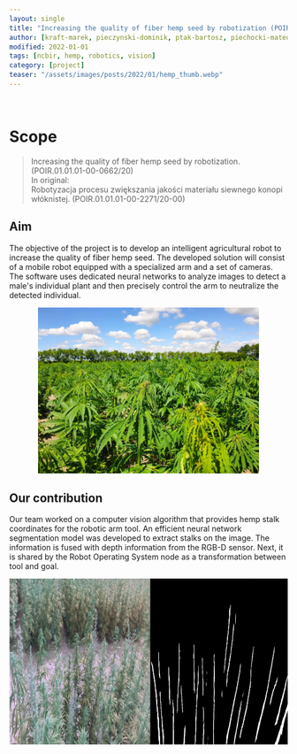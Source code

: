 ```yaml
---
layout: single
title: "Increasing the quality of fiber hemp seed by robotization (POIR.01.01.01-00-0662/20)"
author: [kraft-marek, pieczynski-dominik, ptak-bartosz, piechocki-mateusz]
modified: 2022-01-01
tags: [ncbir, hemp, robotics, vision]
category: [project]
teaser: "/assets/images/posts/2022/01/hemp_thumb.webp"
---
```

<BR>

# Scope

> Increasing the quality of fiber hemp seed by robotization. (POIR.01.01.01-00-0662/20)  
In original:   
Robotyzacja procesu zwiększania jakości materiału siewnego konopi włóknistej. (POIR.01.01.01-00-2271/20-00)

## Aim

The objective of the project is to develop an intelligent agricultural robot to increase the quality of fiber hemp seed. The developed solution will consist of a mobile robot equipped with a specialized arm and a set of cameras. The software uses dedicated neural networks to analyze images to detect a male's individual plant and then precisely control the arm to neutralize the detected individual.

<p align="center">
    <img src="/assets/images/posts/2022/01/hemp.webp" height="300px" />
</p>

## Our contribution


Our team worked on a computer vision algorithm that provides hemp stalk coordinates for the robotic arm tool. An efficient neural network segmentation model was developed to extract stalks on the image. The information is fused with depth information from the RGB-D sensor. Next, it is shared by the Robot Operating System node as a transformation between tool and goal.

<p align="center">
    <img src="/assets/images/posts/2022/01/hemp_mask.webp" height="300px" />
</p>